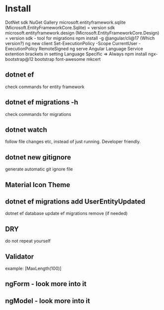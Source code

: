 # Install

DotNet sdk
NuGet Gallery
microsoft.entityframework.sqlite (Microsoft.EntityFrameworkCore.Sqlite) = version sdk
microsoft.entityframework.design (Microsoft.EntityFrameworkCore.Design) = version sdk - tool for migrations
npm install -g @angular/cli@17 (Which version?)
ng new client
Set-ExecutionPolicy -Scope CurrentUser -ExecutionPolicy RemoteSigned
ng serve
Angular Language Service extention
brackets in setting Language Specific => Always
npm install ngx-bootstrap@12 bootstrap font-awesome
mkcert

## dotnet ef

check commands for entity framework

## dotnet ef migrations -h

check commands for migrations

## dotnet watch

follow file changes etc, instead of just running. Developer friendly.

## dotnet new gitignore

generate automatic git ignore file

## Material Icon Theme

## dotnet ef migrations add UserEntityUpdated

dotnet ef database update
ef migrations remove (if needed)

## DRY

do not repeat yourself

## Validator

example: [MaxLength(100)]

## ngForm - look more into it

## ngModel - look more into it
